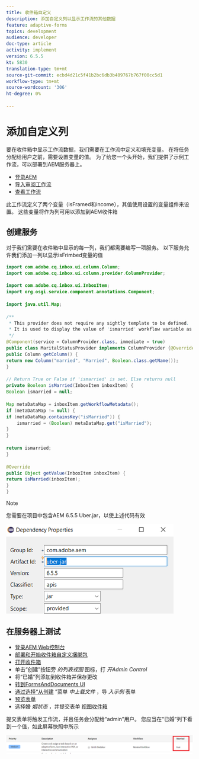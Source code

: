 ```yaml
---
title: 收件箱自定义
description: 添加自定义列以显示工作流的其他数据
feature: adaptive-forms
topics: development
audience: developer
doc-type: article
activity: implement
version: 6.5.5
kt: 5830
translation-type: tm+mt
source-git-commit: ecbd4d21c5f41b2bc6db3b409767b767f00cc5d1
workflow-type: tm+mt
source-wordcount: '306'
ht-degree: 0%

---
```



# 添加自定义列

要在收件箱中显示工作流数据，我们需要在工作流中定义和填充变量。 在将任务分配给用户之前，需要设置变量的值。 为了给您一个头开始，我们提供了示例工作流，可以部署到AEM服务器上。

* [登录AEM](http://localhost:4502/crx/de/index.jsp)
* [导入审阅工作流](assets/review-workflow.zip)
* [查看工作流](http://localhost:4502/editor.html/conf/global/settings/workflow/models/reviewworkflow.html)

此工作流定义了两个变量（isFramed和income），其值使用设置的变量组件来设置。 这些变量将作为列可用以添加到AEM收件箱

## 创建服务

对于我们需要在收件箱中显示的每一列，我们都需要编写一项服务。 以下服务允许我们添加一列以显示isFrimbed变量的值

```java
import com.adobe.cq.inbox.ui.column.Column;
import com.adobe.cq.inbox.ui.column.provider.ColumnProvider;

import com.adobe.cq.inbox.ui.InboxItem;
import org.osgi.service.component.annotations.Component;

import java.util.Map;

/**
 * This provider does not require any sightly template to be defined.
 * It is used to display the value of 'ismarried' workflow variable as a column in inbox
 */
@Component(service = ColumnProvider.class, immediate = true)
public class MaritalStatusProvider implements ColumnProvider {@Override
public Column getColumn() {
return new Column("married", "Married", Boolean.class.getName());
}

// Return True or False if 'ismarried' is set. Else returns null
private Boolean isMarried(InboxItem inboxItem) {
Boolean ismarried = null;

Map metaDataMap = inboxItem.getWorkflowMetadata();
if (metaDataMap != null) {
if (metaDataMap.containsKey("isMarried")) {
    ismarried = (Boolean) metaDataMap.get("isMarried");
}
}

return ismarried;
}

@Override
public Object getValue(InboxItem inboxItem) {
return isMarried(inboxItem);
}
}
```

>[!NOTE]
>
>您需要在项目中包含AEM 6.5.5 Uber.jar，以使上述代码有效

![uber-jar](assets/uber-jar.PNG)

## 在服务器上测试

* [登录AEM Web控制台](http://localhost:4502/system/console/bundles)
* [部署和开始收件箱自定义捆绑包](assets/inboxcustomization.inboxcustomization.core-1.0-SNAPSHOT.jar)
* [打开收件箱](http://localhost:4502/aem/inbox)
* 单击“创建”按钮旁 _的列表视图_ 图标，打 _开Admin Control_
* 将“已婚”列添加到收件箱并保存更改
* [转到FormsAndDocuments UI](http://localhost:4502/aem/forms.html/content/dam/formsanddocuments)
* [通过选择“从创建](assets/snap-form.zip) ”菜单 _中上载文件_ ，导 _入示例_ 表单
* [预览表单](http://localhost:4502/content/dam/formsanddocuments/snapform/jcr:content?wcmmode=disabled)
* 选择婚 _姻状态_ ，并提交表单
   [视图收件箱](http://localhost:4502/aem/inbox)

提交表单将触发工作流，并且任务会分配给“admin”用户。 您应当在“已婚”列下看到一个值，如此屏幕快照中所示

![已婚列](assets/married-column.PNG)
